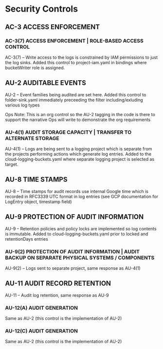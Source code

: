 # Security Controls

## AC-3 ACCESS ENFORCEMENT

### AC-3(7) ACCESS ENFORCEMENT | ROLE-BASED ACCESS CONTROL

AC-3(7) – Write access to the logs is constrained by IAM permissions to just the log sinks.
Added this control to project-iam.yaml in bindings where bucketWriter role is assigned. 

## AU-2 AUDITABLE EVENTS

AU-2 – Event families being audited are set here. Added this control to folder-sink.yaml immediately
preceeding the filter including/exluding various log types

Ops Note: This is an org control so the AU-2 tagging in the code is there to support the narrative Ops 
will write to demonstrate the org requirements

### AU-4(1) AUDIT STORAGE CAPACITY | TRANSFER TO ALTERNATE STORAGE

AU-4(1) – Logs are being sent to a logging project which is separate from the projects
performing actions which generate log entries. Added to the cloud-logging-buckets.yaml
where separate logging project is selected as target. 

## AU-8 TIME STAMPS

AU-8 – Time stamps for audit records use internal Google time which is recorded in
RFC3339 UTC format in log entries (see GCP documentation for LogEntry object, timestamp field)

## AU-9 PROTECTION OF AUDIT INFORMATION

AU-9 – Retention policies and policy locks are implemented so log contents is immutable. Added to 
cloud-logging-buckets.yaml prior to locked and retentionDays entries 

### AU-9(2) PROTECTION OF AUDIT INFORMATION | AUDIT BACKUP ON SEPARATE PHYSICAL SYSTEMS / COMPONENTS

AU-9(2) – Logs sent to separate project, same response as AU-4(1)

## AU-11 AUDIT RECORD RETENTION

AU-11 – Audit log retention, same response as AU-9

### AU-12(A) AUDIT GENERATION

Same as AU-2 (this control is the implementation of AU-2)

### AU-12(C) AUDIT GENERATION

Same as AU-2 (this control is the implementation of AU-2)
